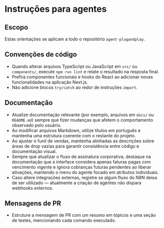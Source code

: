 # Instruções para agentes

## Escopo
Estas orientações se aplicam a todo o repositório `agent-plugandplay`.

## Convenções de código
- Quando alterar arquivos TypeScript ou JavaScript em `src/` ou `components/`, execute `npm run lint` e relate o resultado na resposta final.
- Prefira componentes funcionais e hooks do React ao adicionar novas funcionalidades na aplicação Next.js.
- Não adicione blocos `try/catch` ao redor de instruções `import`.

## Documentação
- Atualize documentação relevante (por exemplo, arquivos em `docs/` ou `README.md`) sempre que fizer mudanças que afetem o comportamento observado pelo usuário.
- Ao modificar arquivos Markdown, utilize títulos em português e mantenha uma estrutura coerente com o restante do projeto.
- Ao ajustar o funil de vendas, mantenha alinhadas as descrições sobre áreas de drop vazias para garantir consistência entre código e documentação visual.
- Sempre que atualizar o fluxo de assinatura corporativa, destaque na documentação que a interface considera apenas faturas pagas com vencimento vigente e ignora cobranças futuras pendentes ao liberar ativações, mantendo o menu do agente focado em atributos individuais.
- Caso altere integrações externas, registre se algum fluxo do N8N deixa de ser utilizado — atualmente a criação de agentes não dispara webhooks externos.

## Mensagens de PR
- Estruture a mensagem de PR com um resumo em tópicos e uma seção de testes, mencionando cada comando executado.

